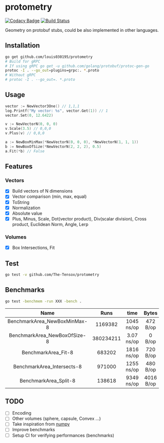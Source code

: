 
# protometry

[![Codacy Badge](https://api.codacy.com/project/badge/Grade/52ed0a7a050c470ababeb6e888d51878)](https://app.codacy.com/gh/The-Tensox/protometry?utm_source=github.com&utm_medium=referral&utm_content=The-Tensox/protometry&utm_campaign=Badge_Grade_Dashboard)
[![Build Status](https://img.shields.io/circleci/project/The-Tensox/protometry/master.svg)](https://circleci.com/gh/The-Tensox/protometry)

Geometry on protobuf stubs, could be also implemented in other languages.

## Installation

```bash
go get github.com/louis030195/protometry
# Build for gRPC
# If using gRPC go get -u github.com/golang/protobuf/protoc-gen-go
protoc -I . --go_out=plugins=grpc:. *.proto
# Without gRPC
# protoc -I . --go_out=. *.proto
```

## Usage

```go
vector := NewVector3One() // 1,1,1
log.Printf("My vector: %s", vector.Get(1)) // 1
vector.Set(0, 12.6422)

v := NewVectorN(0, 0, 0)
v.Scale(3.5) // 0,0,0
v.Plus(v) // 0,0,0

a := NewBoxMinMax(*NewVectorN(0, 0, 0), *NewVectorN(1, 1, 1))
b := NewBoxOfSize(*NewVectorN(2, 2, 2), 0.5)
a.Fit(*b) // False
```

## Features

### Vectors

- [x] Build vectors of N dimensions
- [x] Vector comparison (min, max, equal)
- [x] ToString
- [x] Normalization
- [x] Absolute value
- [x] Plus, Minus, Scale, Dot(vector product), Div(scalar division), Cross product, Euclidean Norm, Angle, Lerp

### Volumes

- [x] Box Intersections, Fit

## Test

```bash
go test -v github.com/The-Tensox/protometry
```

## Benchmarks

```bash
go test -benchmem -run XXX -bench .
```

|Name   |   Runs   |   time   |   Bytes   |   Allocs   |
|:-----:|:--------:|:--------:|:---------:|:----------:|
|BenchmarkArea_NewBoxMinMax-8   |   1169382   |   1045 ns/op   |   472 B/op  |   13 allocs/op   |
|BenchmarkArea_NewBoxOfSize-8   |   380234211   |   3.07 ns/op   |   0 B/op   |   0 allocs/op   |
|BenchmarkArea_Fit-8   |   683202   |   1816 ns/op   |   720 B/op   |   24 allocs/op   |
|BenchmarkArea_Intersects-8   |   971000   |   1255 ns/op   |   480 B/op   |   16 allocs/op   |
|BenchmarkArea_Split-8   |   138618   |   9349 ns/op   |   4016 B/op   |   112 allocs/op   |

## TODO

- [ ] Encoding
- [ ] Other volumes (sphere, capsule, Convex ...)
- [ ] Take inspiration from [numpy](https://numpy.org)
- [ ] Improve benchmarks
- [ ] Setup CI for verifying performances (benchmarks)
